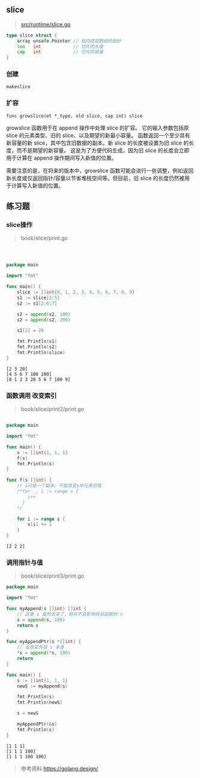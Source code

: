 ## slice

> [src/runtime/slice.go](https://github.com/matteo-gz/go/blob/note/1.19/src/runtime/slice.go)

```go
type slice struct {
	array unsafe.Pointer // 指向底层数组的指针
	len   int            // 切片的长度
	cap   int            // 切片的容量
}

```

### 创建

`makeslice`

### 扩容

`func growslice(et *_type, old slice, cap int) slice `

growslice 函数用于在 append 操作中处理 slice 的扩容。
它的输入参数包括原 slice 的元素类型、旧的 slice、以及期望的新最小容量。
函数返回一个至少具有新容量的新 slice，其中包含旧数据的副本。新 slice 的长度被设置为旧 slice 的长度，而不是期望的新容量。
这是为了方便代码生成，因为旧 slice 的长度会立即用于计算在 append 操作期间写入新值的位置。

需要注意的是，在将来的版本中，growslice 函数可能会进行一些调整，例如返回新长度或仅返回指针/容量以节省堆栈空间等。但目前，旧 slice 的长度仍然被用于计算写入新值的位置。

## 练习题

### slice操作

> book/slice/print.go

```go



package main

import "fmt"

func main() {
	slice := []int{0, 1, 2, 3, 4, 5, 6, 7, 8, 9}
	s1 := slice[2:5]
	s2 := s1[2:6:7]

	s2 = append(s2, 100)
	s2 = append(s2, 200)

	s1[2] = 20

	fmt.Println(s1)
	fmt.Println(s2)
	fmt.Println(slice)
}
```
```
[2 3 20]
[4 5 6 7 100 200]
[0 1 2 3 20 5 6 7 100 9]
```

### 函数调用 改变索引

> book/slice/print2/print.go

```go

package main

import "fmt"

func main() {
	s := []int{1, 1, 1}
	f(s)
	fmt.Println(s)
}

func f(s []int) {
	// i只是一个副本，不能改变s中元素的值
	/*for _, i := range s {
	  	i++
	  }
	*/

	for i := range s {
		s[i] += 1
	}
}

```
```
[2 2 2]
```

### 调用指针与值

> book/slice/print3/print.go
```go
package main

import "fmt"

func myAppend(s []int) []int {
	// 这里 s 虽然改变了，但并不会影响外层函数的 s
	s = append(s, 100)
	return s
}

func myAppendPtr(s *[]int) {
	// 会改变外层 s 本身
	*s = append(*s, 100)
	return
}

func main() {
	s := []int{1, 1, 1}
	newS := myAppend(s)

	fmt.Println(s)
	fmt.Println(newS)

	s = newS

	myAppendPtr(&s)
	fmt.Println(s)
}

```
```
[1 1 1]
[1 1 1 100]
[1 1 1 100 100]
```

> 参考资料 https://golang.design/